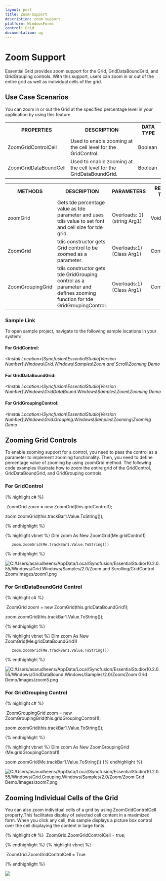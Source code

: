 ```yaml
---
layout: post
title: Zoom-Support
description: zoom support
platform: WindowsForms
control: Grid
documentation: ug
---
```


# Zoom Support

Essential Grid provides zoom support for the Grid, GridDataBoundGrid, and GridGrouping controls. With this support, users can zoom in or out of the entire grid as well as individual cells of the grid. 

## Use Case Scenarios

You can zoom in or out the Grid at the specified percentage level in your application by using this feature.



<table>
<tr>
<th>
PROPERTIES </th><th>
DESCRIPTION </th><th>
DATA TYPE </th></tr>
<tr>
<td>
ZoomGridControlCell</td><td>
Used to enable zooming at the cell level for the GridControl.</td><td>
Boolean</td></tr>
<tr>
<td>
ZoomGridDataBoundCell</td><td>
Used to enable zooming at the cell level for the GridDataBoundGrid.</td><td>
Boolean</td></tr>
</table>



<table>
<tr>
<th>
METHODS </th><th>
DESCRIPTION </th><th>
PARAMETERS </th><th>
RETURN TYPE </th></tr>
<tr>
<td>
zoomGrid</td><td>
Gets tde percentage value as tde parameter and uses tdis value to set font and cell size for tde grid. </td><td>
Overloads: 1) (string Arg1)</td><td>
Void</td></tr>
<tr>
<td>
ZoomGrid</td><td>
tdis constructor gets Grid control to be zoomed as a parameter.</td><td>
Overloads:1)(Class Arg1)</td><td>
Constructor </td></tr>
<tr>
<td>
ZoomGroupingGrid</td><td>
tdis constructor gets tde GridGrouping control as a parameter and defines zooming function for tde GridGroupingControl.</td><td>
Overloads:1)(Class Arg1)</td><td>
Constructor</td></tr>
</table>


### Sample Link

To open sample project, navigate to the following sample locations in your system:

#### For GridControl:

_&lt;Install Location&gt;\Syncfusion\EssentialStudio\[Version Number]\Windows\Grid.Windows\Samples\Zoom and Scroll\Zooming Demo_



#### For GridDataBoundGrid:

_&lt;Install Location&gt;\Syncfusion\EssentialStudio\[Version Number]\Windows\GridDataBound.Windows\Samples\Zoom\Zooming Demo_



#### For GridGroupingControl:

_&lt;Install Location&gt;\Syncfusion\EssentialStudio\[Version Number]\Windows\Grid.Grouping.Windows\Samples\Zooming\Zooming Demo_

## Zooming Grid Controls

To enable zooming support for a control, you need to pass the control as a parameter to implement zooming functionality. Then, you need to define percentage value of zooming by using zoomGrid method. The following code examples illustrate how to zoom the entire grid of the GridControl, GridDataBoundGrid, and GridGrouping controls.

### For GridControl

{% highlight c#  %}

 ZoomGrid zoom = new ZoomGrid(this.gridControl1);

zoom.zoomGrid(this.trackBar1.Value.ToString());


{% endhighlight   %}



{% highlight vbnet  %}
Dim zoom As New ZoomGrid(Me.gridControl1)

       zoom.zoomGrid(Me.trackBar1.Value.ToString())

{% endhighlight   %}

![C:/Users/asarudheens/AppData/Local/Syncfusion/EssentialStudio/10.2.0.55/Windows/Grid.Windows/Samples/2.0/Zoom and Scrolling/GridControl Zoom/Images/zoom1.png](Zoom-Support_images/Zoom-Support_img1.png)



### For GridDataBoundGrid Control


{% highlight c#  %}


 ZoomGrid zoom = new ZoomGrid(this.gridDataBoundGrid1);      

zoom.zoomGrid(this.trackBar1.Value.ToString());




{% endhighlight   %}

{% highlight vbnet  %}
Dim zoom As New ZoomGrid(Me.gridDataBoundGrid1)

       zoom.zoomGrid(Me.trackBar1.Value.ToString())
{% endhighlight  %}


![C:/Users/asarudheens/AppData/Local/Syncfusion/EssentialStudio/10.2.0.55/Windows/GridDataBound.Windows/Samples/2.0/Zoom/Zoom Grid Demo/Images/zoom5.png](Zoom-Support_images/Zoom-Support_img2.png) 



### For GridGrouping Control

{% highlight c#  %}

 ZoomGroupingGrid zoom = new ZoomGroupingGrid(this.gridGroupingControl1);

 zoom.zoomGrid(this.trackBar1.Value.ToString());




{% endhighlight   %}

{% highlight vbnet  %}
Dim zoom As New ZoomGroupingGrid (Me.gridGroupingControl1)

zoom.zoomGrid(Me.trackBar1.Value.ToString())
{% endhighlight   %}

![C:/Users/asarudheens/AppData/Local/Syncfusion/EssentialStudio/10.2.0.55/Windows/Grid.Grouping.Windows/Samples/2.0/Zoom/Zoom Grid Demo/Images/zoom7.png](Zoom-Support_images/Zoom-Support_img3.png) 



## Zooming Individual Cells of the Grid

You can also zoom individual cells of a grid by using ZoomGridControlCell property.This facilitates display of selected cell content in a maximized form. When you click any cell, this sample displays a picture box control over the cell displaying the content in large fonts.


{% highlight c#  %}
 ZoomGrid.ZoomGridControlCell = true;


{% endhighlight   %}
{% highlight vbnet  %}


 ZoomGrid.ZoomGridControlCell = True

{% endhighlight   %}

 ![](Zoom-Support_images/Zoom-Support_img4.png) 



